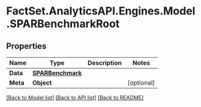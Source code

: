 # FactSet.AnalyticsAPI.Engines.Model.SPARBenchmarkRoot

## Properties

Name | Type | Description | Notes
------------ | ------------- | ------------- | -------------
**Data** | [**SPARBenchmark**](SPARBenchmark.md) |  | 
**Meta** | **Object** |  | [optional] 

[[Back to Model list]](../README.md#documentation-for-models) [[Back to API list]](../README.md#documentation-for-api-endpoints) [[Back to README]](../README.md)

